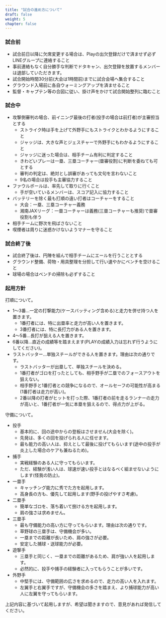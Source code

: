 ```yaml
---
title: "試合の進め方について"
draft: false
weight: 5
chapter: false
---
```


### 試合前

- 試合前日以降に欠席変更する場合は、Playの出欠登録だけで済ませず必ずLINEグループに連絡すること
- 事前連絡もなく自分勝手な判断でドタキャン、出欠登録を放置するメンバーは退部していただきます。
- 試合開始時間30分前(大会は1時間前)までに試合会場へ集合すること
- グラウンド入場前に各自ウォーミングアップを済ませること
- 監督・キャプテン等の合図に従い、掛け声をかけて試合開始整列に臨むこと

### 試合中

- 攻撃側審判の場合、前イニング最後の打者(投手の場合は前打者)が主審担当とする
  - ストライク時は手を上げて外野手にもストライクとわかるようにすること
  - ジャッジは、大きな声とジェスチャーで外野手にもわかるようにすること
  - ジャッジに迷った場合は、相手チーム有利に判定すること
  - きわどいプレーは一塁、三塁コーチャー(塁審役割)に判断を委ねても可とする
  - 審判の判定は、絶対とし誤審があっても文句を言わないこと
  - 9名の場合は投手も主審協力すること
- ファウルボールは、率先して取りに行くこと
  - 手が空いているメンバーは、スコア記入に協力すること
- バッテリーを除く最も打順の遠い打者はコーチャーをすること
  - 大会：一塁、三塁コーチャー義務
  - 湘南JAXリーグ：一塁コーチャーは義務(三塁コーチャーも推奨)で塁審役割も伴う
- 相手チームに野次を飛ばさないこと
- 喫煙者は周りに迷惑かけないようマナーを守ること

### 試合終了後

- 試合終了後は、円陣を組んで相手チームにエールを行うこととする
- グラウンド整備、荷物・用具整理を分担して行い速やかにベンチを空けること
- 球場の場合はベンチの掃除も必ずすること

### 起用方針

打順について。

- 1〜3番…一定の打撃能力(ケースバッティング含める)と走力を併せ持つ人を置きます。
  - 1番打者には、特に出塁率と走力が高い人を置きます。
  - 3番打者には、特に長打力がある人を置きます。
- 4〜5番…長打が狙える人を置きます。
- 6番以降…直近の成績等を踏まえます(PLAYの成績入力は忘れず行うようにしてください)。
- ラストバッター…単独スチールができる人を置きます。理由は次の通りです。
  - ラストバッターが出塁して、単独スチールを決める。
  - 1番打者がゴロを打ったとしても、相手野手が二塁でのフォースアウトを狙えない。
  - 相手野手と1番打者との競争になるので、オールセーフの可能性が高まる(1番打者は走力が高い)。
  - 2番以降の打者がヒットを打った際、1番打者の前を走るランナーの走力が高いと、1番打者が一気に本塁を狙えるので、得点力が上がる。

守備について。

- 投手
  - 基本的に、回の途中からの登板はさせません(大会を除く)。
  - 先発は、多くの回を投げられる人に任せます。
  - 最も能力の高い人は、抑えとして最後に投げてもらいます(途中の投手が炎上した場合のケアも兼ねるため)。
- 捕手
  - 実戦経験のある人に守ってもらいます。
  - ただ、経験が浅い人は、球速が速い投手とはなるべく組ませないようにします(怪我の防止)。
- 一塁手
  - キャッチング能力に秀でた方を起用します。
  - 高身長の方も、優先して起用します(野手の投げやすさ考慮)。
- 二塁手
  - 簡単なゴロを、落ち着いて捌ける方を起用します。
  - 肩の強さは求めません。
- 三塁手
  - 最も守備能力の高い方に守ってもらいます。理由は次の通りです。
  - 草野球の三塁手は、守備機会が多い。
  - 一塁までの距離が長いため、肩の強さが必要。
  - 安定した捕球・送球能力が必要。
- 遊撃手
  - 三塁手と同じく、一塁までの距離があるため、肩が強い人を起用します。
  - 必然的に、投手や捕手の経験者に入ってもらうことが多いです。
- 外野手
  - 中堅手には、守備範囲の広さを求めるので、走力の高い人を入れます。
  - 左翼手と右翼手ですが、守備機会の多さを踏まえ、より捕球能力が高い人に左翼を守ってもらいます。

上記内容に基づいて起用しますが、希望は聞きますので、意見があれば発信してください。
